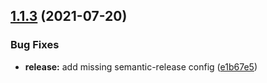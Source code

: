## [1.1.3](https://github.com/SocialGouv/hasura-permissions-viewer/compare/v1.1.2...v1.1.3) (2021-07-20)


### Bug Fixes

* **release:** add missing semantic-release config ([e1b67e5](https://github.com/SocialGouv/hasura-permissions-viewer/commit/e1b67e50a4b2377e12c658d2ce4d95228bc8f148))
